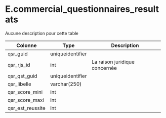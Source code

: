 # E.commercial_questionnaires_resultats

Aucune description pour cette table

Colonne|Type|Description
---|---|---
qsr_guid|uniqueidentifier|
qsr_rjs_id|int|La raison juridique concernée 
qsr_qst_guid|uniqueidentifier|
qsr_libelle|varchar(250)|
qsr_score_mini|int|
qsr_score_maxi|int|
qsr_est_reussite|int|
